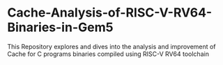 # Cache-Analysis-of-RISC-V-RV64-Binaries-in-Gem5
This Repository explores and dives into the analysis and improvement of Cache for C programs binaries compiled using RISC-V RV64 toolchain
